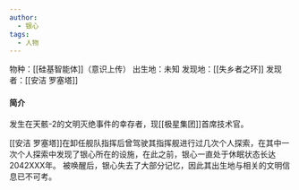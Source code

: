 ```yaml
---
author: 
  - 银心
tags:
  - 人物
---
```

物种：[[硅基智能体]]（意识上传）
出生地：未知
发现地：[[失乡者之环]]
发现者：[[安洁 罗塞塔]]

#### 简介
发生在天骸-2的文明灭绝事件的幸存者，现[[极星集团]]首席技术官。

[[安洁 罗塞塔]]在卸任舰队指挥后曾驾驶其指挥舰进行过几次个人探索，在其中一次个人探索中发现了银心所在的设施，在此之前，银心一直处于休眠状态长达2042XXX年。
被唤醒后，银心失去了大部分记忆，因此其出生地与相关的文明信息已不可考。
